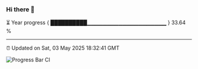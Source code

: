### Hi there 👋

⏳ Year progress { ██████████▁▁▁▁▁▁▁▁▁▁▁▁▁▁▁▁▁▁▁▁ } 33.64 %

---

⏰ Updated on Sat, 03 May 2025 18:32:41 GMT

![Progress Bar CI](https://github.com/DhruviPatel157/GitHub-Actions-Demo/workflows/Progress%20Bar%20CI/badge.svg)
